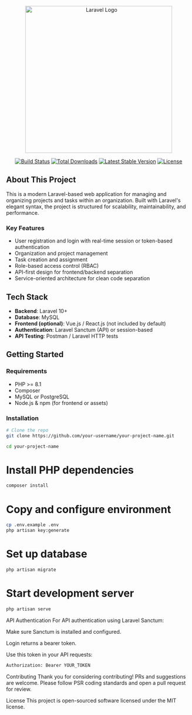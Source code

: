<p align="center"><a href="https://laravel.com" target="_blank"><img src="https://raw.githubusercontent.com/laravel/art/master/logo-lockup/5%20SVG/2%20CMYK/1%20Full%20Color/laravel-logolockup-cmyk-red.svg" width="400" alt="Laravel Logo"></a></p>

<p align="center">
<a href="https://github.com/laravel/framework/actions"><img src="https://github.com/laravel/framework/workflows/tests/badge.svg" alt="Build Status"></a>
<a href="https://packagist.org/packages/laravel/framework"><img src="https://img.shields.io/packagist/dt/laravel/framework" alt="Total Downloads"></a>
<a href="https://packagist.org/packages/laravel/framework"><img src="https://img.shields.io/packagist/v/laravel/framework" alt="Latest Stable Version"></a>
<a href="https://packagist.org/packages/laravel/framework"><img src="https://img.shields.io/packagist/l/laravel/framework" alt="License"></a>
</p>

## About This Project

This is a modern Laravel-based web application for managing and organizing projects and tasks within an organization. Built with Laravel's elegant syntax, the project is structured for scalability, maintainability, and performance.

### Key Features

- User registration and login with real-time session or token-based authentication
- Organization and project management
- Task creation and assignment
- Role-based access control (RBAC)
- API-first design for frontend/backend separation
- Service-oriented architecture for clean code separation

## Tech Stack

- **Backend**: Laravel 10+
- **Database**: MySQL
- **Frontend (optional)**: Vue.js / React.js (not included by default)
- **Authentication**: Laravel Sanctum (API) or session-based
- **API Testing**: Postman / Laravel HTTP tests

## Getting Started

### Requirements

- PHP >= 8.1
- Composer
- MySQL or PostgreSQL
- Node.js & npm (for frontend or assets)

### Installation

```bash
# Clone the repo
git clone https://github.com/your-username/your-project-name.git
```
```bash
cd your-project-name
```

# Install PHP dependencies
```bash
composer install
```
# Copy and configure environment
```bash
cp .env.example .env
php artisan key:generate
```
# Set up database
```bash
php artisan migrate
```

# Start development server
```bash
php artisan serve
```

API Authentication
For API authentication using Laravel Sanctum:

Make sure Sanctum is installed and configured.

Login returns a bearer token.

Use this token in your API requests:
```bash
Authorization: Bearer YOUR_TOKEN
```


Contributing
Thank you for considering contributing! PRs and suggestions are welcome. Please follow PSR coding standards and open a pull request for review.

License
This project is open-sourced software licensed under the MIT license.